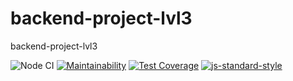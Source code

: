 # backend-project-lvl3
backend-project-lvl3

![Node CI](https://github.com/mom4uk/backend-project-lvl3/workflows/Node%20CI/badge.svg)
[![Maintainability]()](https://codeclimate.com/github/mom4uk/backend-project-3/maintainability)
[![Test Coverage]()](https://codeclimate.com/github/mom4uk/backend-project-3/test_coverage)
[![js-standard-style](https://img.shields.io/badge/code%20style-standard-brightgreen.svg)](http://standardjs.com)

